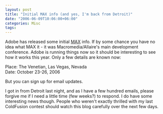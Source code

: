 ```yaml
---
layout: post
title: "Initial MAX info (and yes, I'm back from Detroit)"
date: "2006-06-09T10:06:00+06:00"
categories: Misc 
tags: 
---
```


Adobe has released some initial <a href="http://www.adobe.com/events/max/">MAX</a> info. If by some chance you have no idea what MAX it - it was Macromedia/Allaire's main development conference. Adobe is running things now so it should be interesting to see how it works this year. Only a few details are known now:

Place: The Venetian, Las Vegas, Nevada<br>
Date: October 23-26, 2006

But you can sign up for email updates. 

I got in from Detroit last night, and as I have a few hundred emails, please forgive me if I need a little time (few weeks?) to respond. I do have some interesting news though. People who weren't exactly thrilled with my last ColdFusion contest should watch this blog carefully over the next few days.